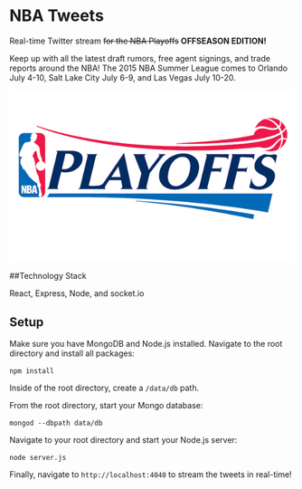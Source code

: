 # NBA Tweets
Real-time Twitter stream ~~for the NBA Playoffs~~ **OFFSEASON EDITION!** 

Keep up with all the latest draft rumors, free agent signings, and trade reports around the NBA! 
The 2015 NBA Summer League comes to Orlando July 4-10, Salt Lake City July 6-9, and Las Vegas July 10-20.

![Alt url](./public/img/nbaplayoffs2.jpg)



##Technology Stack

React, Express, Node, and socket.io

## Setup

Make sure you have MongoDB and Node.js installed. Navigate to the root directory and install all packages:

```
npm install
```

Inside of the root directory, create a `/data/db` path.

From the root directory, start your Mongo database:

```
mongod --dbpath data/db
```

Navigate to your root directory and start your Node.js server:

```
node server.js
```

Finally, navigate to `http://localhost:4040` to stream the tweets in real-time!
